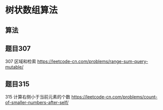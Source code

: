 # 树状数组算法
## 算法



## 题目307
307 区域和检索
https://leetcode-cn.com/problems/range-sum-query-mutable/
## 题目315
315 计算右侧小于当前元素的个数
https://leetcode-cn.com/problems/count-of-smaller-numbers-after-self/
